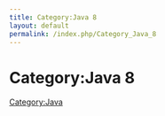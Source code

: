 ```yaml
---
title: Category:Java 8
layout: default
permalink: /index.php/Category_Java_8
---
```


# Category:Java 8

[Category:Java](Category_Java)